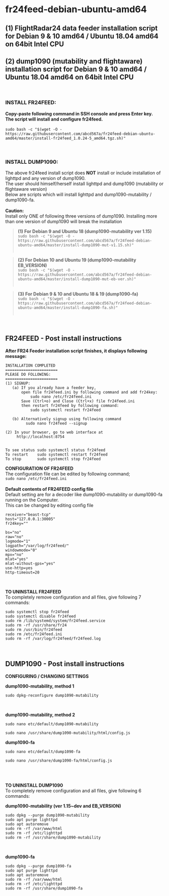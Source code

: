 # fr24feed-debian-ubuntu-amd64
## (1) FlightRadar24 data feeder installation script for Debian 9 & 10 amd64 / Ubuntu 18.04 amd64 on 64bit Intel CPU
## (2) dump1090 (mutability and flightaware) installation script for Debian 9 & 10 amd64 / Ubuntu 18.04 amd64 on 64bit Intel CPU
</br>

### INSTALL FR24FEED: 
**Copy-paste following command in SSH console and press Enter key. </br>
The script will install and configure fr24feed.** </br></br>
`sudo bash -c "$(wget -O - https://raw.githubusercontent.com/abcd567a/fr24feed-debian-ubuntu-amd64/master/install-fr24feed_1.0.24-5_amd64.tgz.sh)"` </br></br></br>
### INSTALL DUMP1090:
The above fr24feed install script does **NOT** install or include installation of lighttpd and any version of dump1090. </br>
The user should himself/herself install lighttpd and dump1090 (mutability or flightaware version) </br>
Below are scripts which will install lighttpd and dump1090-mutability / dump1090-fa. </br></br>
**Caution:** </br>
Install only ONE of following three versions of dump1090. Installing more than one version of dump1090 will break the installation </br>

> **(1) For Debian 9 and Ubuntu 18 (dump1090-mutability ver 1.15)** </br>
`sudo bash -c "$(wget -O - https://raw.githubusercontent.com/abcd567a/fr24feed-debian-ubuntu-amd64/master/install-dump1090-mut-v1.15.sh)"` </br></br>

> **(2) For Debian 10 and Ubuntu 19 (dump1090-mutability EB_VERSION)** </br>
`sudo bash -c "$(wget -O - https://raw.githubusercontent.com/abcd567a/fr24feed-debian-ubuntu-amd64/master/install-dump1090-mut-eb-ver.sh)"`  </br></br>

> **(3) For Debian 9 & 10 and Ubuntu 18 & 19 (dump1090-fa)** </br>
`sudo bash -c "$(wget -O - https://raw.githubusercontent.com/abcd567a/fr24feed-debian-ubuntu-amd64/master/install-dump1090-fa.sh)"` </br></br>
</br>

## FR24FEED - Post install instructions
**After FR24 Feeder installation script finishes, it displays following message:**
```
INSTALLATION COMPLETED
=======================
PLEASE DO FOLLOWING:
=======================
(1) SIGNUP:
   (a) If you already have a feeder key,
       open file fr24feed.ini by following command and add fr24key:
           sudo nano /etc/fr24feed.ini
       Save (Ctrl+o) and Close (Ctrl+x) file fr24feed.ini
       then restart fr24feed by following command:
           sudo systemctl restart fr24feed

   (b) Alternatively signup using following command
         sudo nano fr24feed --signup

(2) In your browser, go to web interface at
     http://localhost:8754


To see status sudo systemctl status fr24feed
To restart    sudo systemctl restart fr24feed
To stop       sudo systemctl stop fr24feed
```

**CONFIGURATION OF FR24FEED** </br>
The configuration file can be edited by following command; </br>
`sudo nano /etc/fr24feed.ini` </br></br>
**Default contents of FR24FEED config file**</br>
Default setting are for a decoder like dump1090-mutability or dump1090-fa running on the Computer. </br>
This can be changed by editing config file</br>

```
receiver="beast-tcp"
host="127.0.0.1:30005"
fr24key=""

bs="no"
raw="no"
logmode="1"
logpath="/var/log/fr24feed/"
windowmode="0"
mpx="no"
mlat="yes"
mlat-without-gps="yes"
use-http=yes
http-timeout=20

```
</br>


**TO UNINSTALL FR24FEED** </br>
To completely remove configuration and all files, give following 7 commands:
```
sudo systemctl stop fr24feed 
sudo systemctl disable fr24feed 
sudo rm /lib/systemd/system/fr24feed.service
sudo rm -rf /usr/share/fr24 
sudo rm /usr/bin/fr24feed
sudo rm /etc/fr24feed.ini 
sudo rm -rf /var/log/fr24feed/fr24feed.log  
```

</br>

## DUMP1090 - Post install instructions </br>

**CONFIGURING / CHANGING SETTINGS** </br>

**dump1090-mutability, method 1** </br>
```
sudo dpkg-reconfigure dump1090-mutability
```
</br>

**dump1090-mutability, method 2** </br>
```
sudo nano etc/default/dump1090-mutability

sudo nano /usr/share/dump1090-mutability/html/config.js
```

**dump1090-fa** </br>
```
sudo nano etc/default/dump1090-fa

sudo nano /usr/share/dump1090-fa/html/config.js
```

</br></br>

**TO UNINSTALL DUMP1090** </br>
To completely remove configuration and all files, give following 6 commands: </br>

**dump1090-mutability (ver 1.15~dev and EB_VERSION)** </br>

```
sudo dpkg --purge dump1090-mutability
sudo apt purge lighttpd
sudo apt autoremove
sudo rm -rf /var/www/html
sudo rm -rf /etc/lighttpd
sudo rm -rf /usr/share/dump1090-mutability
```

</br>

**dump1090-fa** </br>

```
sudo dpkg --purge dump1090-fa
sudo apt purge lighttpd
sudo apt autoremove
sudo rm -rf /var/www/html
sudo rm -rf /etc/lighttpd
sudo rm -rf /usr/share/dump1090-fa
```

